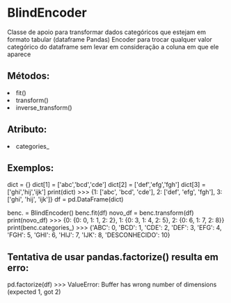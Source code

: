 # BlindEncoder
Classe de apoio para transformar dados categóricos que estejam em formato tabular (dataframe Pandas)            Encoder para trocar qualquer valor categórico do dataframe sem levar em consideração a coluna em que ele aparece


## Métodos: 
   <li>fit()
   <li>transform()
   <li>inverse_transform()

## Atributo:
   <li>categories_ 

## Exemplos:
<l>dict = {}
<l>dict[1] = ['abc','bcd','cde']
<l>dict[2] = ['def','efg','fgh']
<l>dict[3] = ['ghi','hij','ijk'] 
<l>print(dict)
<l>>>> {1: ['abc', 'bcd', 'cde'], 2: ['def', 'efg', 'fgh'], 3: ['ghi', 'hij', 'ijk']}
<l>df = pd.DataFrame(dict)

<l> benc. = BlindEncoder()
<l> benc.fit(df)
<l> novo_df = benc.transform(df)
<l> print(novo_df)
<l> >>> {0: {0: 0, 1: 1, 2: 2}, 1: {0: 3, 1: 4, 2: 5}, 2: {0: 6, 1: 7, 2: 8}}
<l> print(benc.categories_)
<l> >>> {'ABC': 0, 'BCD': 1, 'CDE': 2, 'DEF': 3, 'EFG': 4, 'FGH': 5, 'GHI': 6, 'HIJ': 7, 'IJK': 8, 'DESCONHECIDO': 10}

## Tentativa de usar pandas.factorize() resulta em erro:
<l> pd.factorize(df)
<l> >>> ValueError: Buffer has wrong number of dimensions (expected 1, got 2)
